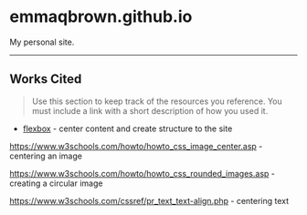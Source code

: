 # emmaqbrown.github.io

My personal site.

---

## Works Cited

> Use this section to  keep track of the resources you reference. You must include a link with a short description of how you used it. 

- [flexbox](https://css-tricks.com/snippets/css/a-guide-to-flexbox/) - center content and create structure to the site

https://www.w3schools.com/howto/howto_css_image_center.asp - centering an image

https://www.w3schools.com/howto/howto_css_rounded_images.asp - creating a circular image

https://www.w3schools.com/cssref/pr_text_text-align.php - centering text

